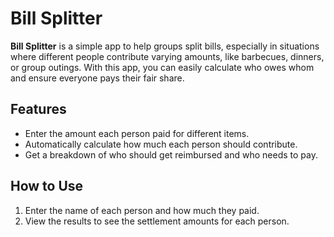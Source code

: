 # Bill Splitter

**Bill Splitter** is a simple app to help groups split bills, especially in situations where different people contribute varying amounts, like barbecues, dinners, or group outings. With this app, you can easily calculate who owes whom and ensure everyone pays their fair share.

## Features

-   Enter the amount each person paid for different items.
-   Automatically calculate how much each person should contribute.
-   Get a breakdown of who should get reimbursed and who needs to pay.

## How to Use

1. Enter the name of each person and how much they paid.
2. View the results to see the settlement amounts for each person.
